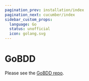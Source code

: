 ```yaml
---
pagination_prev: installation/index
pagination_next: cucumber/index
sidebar_custom_props:
  language: Go
  status: unofficial
  icon: golang.svg
---
```


# GoBDD

Please see the [GoBDD repo](https://github.com/go-bdd/gobdd).
